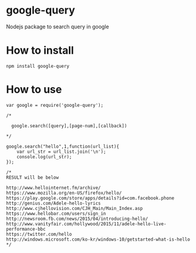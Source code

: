 # google-query
Nodejs package to search query in google

# How to install

    npm install google-query

# How to use

    var google = require('google-query');

    /*
    
      google.search([query],[page-num],[callback])    
    
    */
    
    google.search("hello",1,function(url_list){
        var url_str = url_list.join('\n');
        console.log(url_str);
    });

    /*
    RESULT will be below

    http://www.hellointernet.fm/archive/
    https://www.mozilla.org/en-US/firefox/hello/
    https://play.google.com/store/apps/details?id=com.facebook.phone
    http://genius.com/Adele-hello-lyrics
    http://www.cjhellovision.com/CJH_Main/Main_Index.asp
    https://www.hellobar.com/users/sign_in
    http://newsroom.fb.com/news/2015/04/introducing-hello/
    http://www.vanityfair.com/hollywood/2015/11/adele-hello-live-performance-bbc
    https://twitter.com/hello
    http://windows.microsoft.com/ko-kr/windows-10/getstarted-what-is-hello
    */

